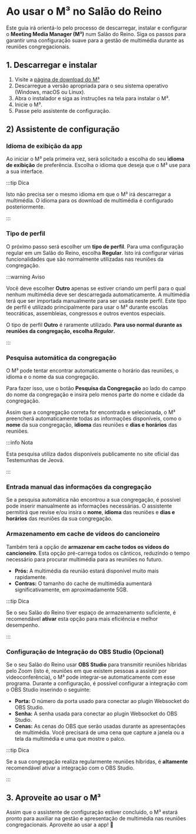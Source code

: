 # Ao usar o M³ no Salão do Reino

Este guia irá orientá-lo pelo processo de descarregar, instalar e configurar o **Meeting Media Manager (M³)** num Salão do Reino. Siga os passos para garantir uma configuração suave para a gestão de multimédia durante as reuniões congregacionais.

## 1. Descarregar e instalar

1. Visite a [página de download do M³](https://github.com/sircharlo/meeting-media-manager/releases/latest)
2. Descarregue a versão apropriada para o seu sistema operativo (Windows, macOS ou Linux).
3. Abra o instalador e siga as instruções na tela para instalar o M³.
4. Inicie o M³.
5. Passe pelo assistente de configuração.

## 2) Assistente de configuração

### Idioma de exibição da app

Ao iniciar o M³ pela primeira vez, será solicitado a escolha do seu **idioma de exibição** de preferência. Escolha o idioma que deseja que o M³ use para a sua interface.

:::tip Dica

Isto não precisa ser o mesmo idioma em que o M³ irá descarregar a multimédia. O idioma para os download de multimédia é configurado posteriormente.

:::

### Tipo de perfil

O próximo passo será escolher um **tipo de perfil**. Para uma configuração regular em um Salão do Reino, escolha **Regular**. Isto irá configurar várias funcionalidades que são normalmente utilizadas nas reuniões da congregação.

:::warning Aviso

Você deve escolher **Outro** apenas se estiver criando um perfil para o qual nenhum multimédia deve ser descarregada automaticamente. A multimédia terá que ser importada manualmente para ser usada neste perfil. Este tipo de perfil é utilizado principalmente para usar o M³ durante escolas teocráticas, assembleias, congressos e outros eventos especiais.

O tipo de perfil **Outro** é raramente utilizado. **Para uso normal durante as reuniões da congregação, escolha _Regular_.**

:::

### Pesquisa automática da congregação

O M³ pode tentar encontrar automaticamente o horário das reuniões, o idioma e o nome da sua congregação.

Para fazer isso, use o botão **Pesquisa da Congregação** ao lado do campo do nome da congregação e insira pelo menos parte do nome e cidade da congregação.

Assim que a congregação correta for encontrada e selecionada, o M³ preencherá automaticamente todas as informações disponíveis, como o **nome** da sua congregação, **idioma** das reuniões e **dias e horários** das reuniões.

:::info Nota

Esta pesquisa utiliza dados disponíveis publicamente no site oficial das Testemunhas de Jeová.

:::

### Entrada manual das informações da congregação

Se a pesquisa automática não encontrou a sua congregação, é possível pode inserir manualmente as informações necessárias. O assistente permitirá que revise e/ou insira o **nome**, **idioma** das reuniões e **dias e horários** das reuniões da sua congregação.

### Armazenamento em cache de vídeos do cancioneiro

Também terá a opção de **armazenar em cache todos os vídeos do cancioneiro**. Esta opção pré-carrega todos os cânticos, reduzindo o tempo necessário para procurar multimédia para as reuniões no futuro.

- **Prós:** A multimédia da reunião estará disponível muito mais rapidamente.
- **Contras:** O tamanho do cache de multimédia aumentará significativamente, em aproximadamente 5GB.

:::tip Dica

Se o seu Salão do Reino tiver espaço de armazenamento suficiente, é recomendável **ativar** esta opção para mais eficiência e melhor desempenho.

:::

### Configuração de Integração do OBS Studio (Opcional)

Se o seu Salão do Reino usar **OBS Studio** para transmitir reuniões híbridas pelo Zoom (isto é, reuniões em que existem pessoas a assistir por videoconferência), o M³ pode integrar-se automaticamente com esse programa. Durante a configuração, é possível configurar a integração com o OBS Studio inserindo o seguinte:

- **Porta:** O número da porta usado para conectar ao plugin Websocket do OBS Studio.
- **Senha:** A senha usada para conectar ao plugin Websocket do OBS Studio.
- **Cenas:** As cenas do OBS que serão usadas durante as apresentações de multimédia. Você precisará de uma cena que capture a janela ou a tela da multimédia e uma que mostre o palco.

:::tip Dica

Se a sua congregação realiza regularmente reuniões híbridas, é **altamente** recomendável ativar a integração com o OBS Studio.

:::

## 3. Aproveite ao usar o M³

Assim que o assistente de configuração estiver concluído, o M³ estará pronto para auxiliar na gestão e apresentação de multimédia nas reuniões congregacionais. Aproveite ao usar a app! :tada:
